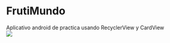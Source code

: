 # FrutiMundo
Aplicativo android de practica usando RecyclerView y CardView
<br>
<img src="http://www.uploadimage.org/images/2019/06/24/Screenshot.jpg">
